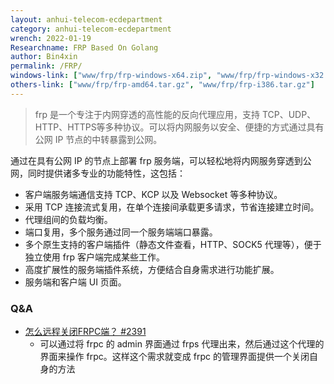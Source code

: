 ```yaml
---
layout: anhui-telecom-ecdepartment
category: anhui-telecom-ecdepartment
wrench: 2022-01-19
Researchname: FRP Based On Golang
author: Bin4xin
permalink: /FRP/
windows-link: ["www/frp/frp-windows-x64.zip", "www/frp/frp-windows-x32.zip"]
others-link: ["www/frp/frp-amd64.tar.gz", "www/frp/frp-i386.tar.gz"]
---
```


<!-- 用一段话简单描述一下功能、用途 -->

> frp 是一个专注于内网穿透的高性能的反向代理应用，支持 TCP、UDP、HTTP、HTTPS等多种协议。可以将内网服务以安全、便捷的方式通过具有公网 IP 节点的中转暴露到公网。

通过在具有公网 IP 的节点上部署 frp 服务端，可以轻松地将内网服务穿透到公网，同时提供诸多专业的功能特性，这包括：

- 客户端服务端通信支持 TCP、KCP 以及 Websocket 等多种协议。
- 采用 TCP 连接流式复用，在单个连接间承载更多请求，节省连接建立时间。
- 代理组间的负载均衡。
- 端口复用，多个服务通过同一个服务端端口暴露。
- 多个原生支持的客户端插件（静态文件查看，HTTP、SOCK5 代理等），便于独立使用 frp 客户端完成某些工作。
- 高度扩展性的服务端插件系统，方便结合自身需求进行功能扩展。
- 服务端和客户端 UI 页面。


### Q&A

- [怎么远程关闭FRPC端？ #2391](https://github.com/fatedier/frp/issues/2391)
	- 可以通过将 frpc 的 admin 界面通过 frps 代理出来，然后通过这个代理的界面来操作 frpc。这样这个需求就变成 frpc 的管理界面提供一个关闭自身的方法

